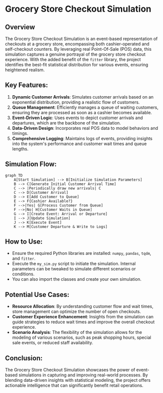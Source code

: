 # Grocery Store Checkout Simulation

## Overview
The Grocery Store Checkout Simulation is an event-based representation of checkouts at a grocery store, encompassing both cashier-operated and self-checkout counters. By leveraging real Point-Of-Sale (POS) data, this simulation captures a genuine portrayal of the grocery store checkout experience. With the added benefit of the `fitter` library, the project identifies the best-fit statistical distribution for various events, ensuring heightened realism.

## Key Features:

1. **Dynamic Customer Arrivals**: Simulates customer arrivals based on an exponential distribution, providing a realistic flow of customers.
2. **Queue Management**: Efficiently manages a queue of waiting customers, ensuring they are processed as soon as a cashier becomes available.
3. **Event-Driven Logic**: Uses events to depict customer arrivals and departures, which are the backbone of the simulation.
4. **Data-Driven Design**: Incorporates real POS data to model behaviors and timings.
5. **Comprehensive Logging**: Maintains logs of events, providing insights into the system's performance and customer wait times and queue lengths.

## Simulation Flow:

```mermaid
graph TD
    A[Start Simulation] --> B[Initialize Simulation Parameters]
    B --> C[Generate Initial Customer Arrival Time]
    C --> |Periodically draw new arrivals| C
    C --> D[Customer Arrival]
    D --> E[Add Customer to Queue]
    E --> F{Cashier Available?}
    F -->|Yes| G[Process Customer from Queue]
    F -->|No| H[Customer Waits in Queue]
    G --> I[Create Event: Arrival or Departure]
    I --> J[Update Simulation]
    J --> K[Execute Event]
    K --> M[Customer Departure & Write to Logs]
```

## How to Use:

- Ensure the required Python libraries are installed: `numpy`, `pandas`, `tqdm`, and `fitter`. 
- Execute the `my_sim.py` script to initiate the simulation. Internal parameters can be tweaked to simulate different scenarios or conditions.
- You can also import the classes and create your own simulation.

## Potential Use Cases:

- **Resource Allocation**: By understanding customer flow and wait times, store management can optimize the number of open checkouts.
- **Customer Experience Enhancement**: Insights from the simulation can guide strategies to reduce wait times and improve the overall checkout experience.
- **Scenario Analysis**: The flexibility of the simulation allows for the modeling of various scenarios, such as peak shopping hours, special sale events, or reduced staff availability.

## Conclusion:
The Grocery Store Checkout Simulation showcases the power of event-based simulations in capturing and improving real-world processes. By blending data-driven insights with statistical modeling, the project offers actionable intelligence that can significantly benefit retail operations.




